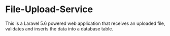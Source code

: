 # File-Upload-Service
This is a Laravel 5.6 powered web application that receives an uploaded file, validates and inserts the data into a database table.
